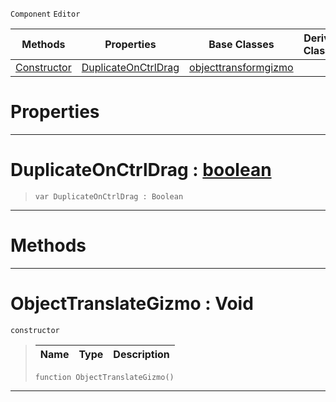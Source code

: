  `Component` `Editor`



|Methods|Properties|Base Classes|Derived Classes|
|---|---|---|---|
|[ Constructor](https://github.com/ZilchEngine/ZilchDocs/blob/master/code_reference/class_reference/objecttranslategizmo.markdown#objecttranslategizmo-voi)|[ DuplicateOnCtrlDrag](https://github.com/ZilchEngine/ZilchDocs/blob/master/code_reference/class_reference/objecttranslategizmo.markdown#duplicateonctrldrag-zero)|[objecttransformgizmo](https://github.com/ZilchEngine/ZilchDocs/blob/master/code_reference/class_reference/objecttransformgizmo.markdown)| |


 #  Properties


---  
 #  DuplicateOnCtrlDrag : [boolean](https://github.com/ZilchEngine/ZilchDocs/blob/master/code_reference/nada_base_types/boolean.markdown)

> 
> ``` lang=cpp, name=Nada
> var DuplicateOnCtrlDrag : Boolean


---  
 #  Methods


---  
 #  ObjectTranslateGizmo : Void

 `constructor`

> 
> |Name|Type|Description|
> |---|---|---|
> ``` lang=cpp, name=Nada
> function ObjectTranslateGizmo()
> ``` 


---  
 

 